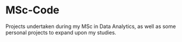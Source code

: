 # MSc-Code
Projects undertaken during my MSc in Data Analytics, as well as some personal projects to expand upon my studies.
